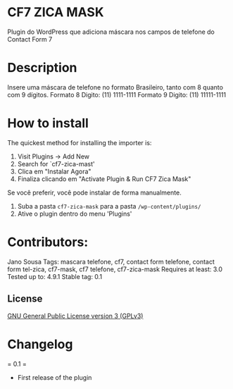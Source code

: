 # CF7 ZICA MASK 

Plugin do WordPress que adiciona máscara nos campos de telefone do Contact Form 7

# Description

Insere uma máscara de telefone no formato Brasileiro, tanto com 8 quanto com 9 dígitos.
Formato 8 Digito: (11) 1111-1111
Formato 9 Digito: (11) 11111-1111

# How to install

The quickest method for installing the importer is:

1. Visit Plugins -> Add New
1. Search for `cf7-zica-mast'
1. Clica em "Instalar Agora"
1. Finaliza clicando em "Activate Plugin & Run CF7 Zica Mask"

Se você preferir, você pode instalar de forma manualmente.

1. Suba a pasta `cf7-zica-mask` para a pasta `/wp-content/plugins/`
1. Ative o plugin dentro do menu 'Plugins'

# Contributors: 
Jano Sousa
Tags: mascara telefone, cf7, contact form telefone, contact form tel-zica, cf7-mask, cf7 telefone, cf7-zica-mask
Requires at least: 3.0
Tested up to: 4.9.1
Stable tag: 0.1

## License

[GNU General Public License version 3 (GPLv3)](https://github.com/sincromaster/cf7-zica-mask/blob/master/license.txt)

# Changelog

= 0.1 =
* First release of the plugin
